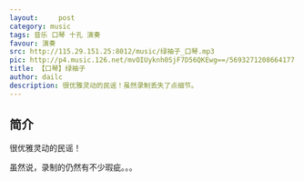 ```yaml
---
layout:     post
category: music
tags: 音乐 口琴 十孔 演奏
favour: 演奏
src: http://115.29.151.25:8012/music/绿袖子_口琴.mp3
pic: http://p4.music.126.net/mvOIUyknh0SjF7D56QKEwg==/5693271208664177.jpg?param=280y280
title: 【口琴】绿袖子
author: dailc
description: 很优雅灵动的民谣！虽然录制丢失了点细节。
---
```



## 简介
很优雅灵动的民谣！

虽然说，录制的仍然有不少瑕疵。。。